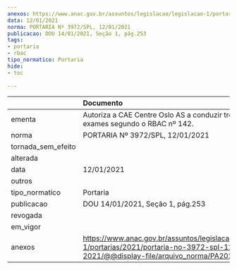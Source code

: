 ```yaml
---
anexos: https://www.anac.gov.br/assuntos/legislacao/legislacao-1/portarias/2021/portaria-no-3972-spl-12-01-2021/@@display-file/arquivo_norma/PA2021-3972.pdf
data: 12/01/2021
norma: PORTARIA Nº 3972/SPL, 12/01/2021
publicacao: DOU 14/01/2021, Seção 1, pág.253
tags:
- portaria
- rbac
tipo_normatico: Portaria
hide: 
- toc 
 
---
```


|                    | Documento                                                                                                                                            |
|:-------------------|:-----------------------------------------------------------------------------------------------------------------------------------------------------|
| ementa             | Autoriza a CAE Centre Oslo AS a conduzir treinamentos e exames segundo o RBAC nº 142.                                                                |
| norma              | PORTARIA Nº 3972/SPL, 12/01/2021                                                                                                                     |
| tornada_sem_efeito |                                                                                                                                                      |
| alterada           |                                                                                                                                                      |
| data               | 12/01/2021                                                                                                                                           |
| outros             |                                                                                                                                                      |
| tipo_normatico     | Portaria                                                                                                                                             |
| publicacao         | DOU 14/01/2021, Seção 1, pág.253                                                                                                                     |
| revogada           |                                                                                                                                                      |
| em_vigor           |                                                                                                                                                      |
| anexos             | https://www.anac.gov.br/assuntos/legislacao/legislacao-1/portarias/2021/portaria-no-3972-spl-12-01-2021/@@display-file/arquivo_norma/PA2021-3972.pdf |